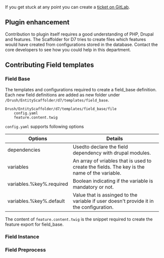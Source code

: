 If you get stuck at any point you can create a [ticket on GitLab](https://source.factorial.io/skakanat/entity_scaffolder/issues).

## Plugin enhancement
Contribution to plugin itself requires a good understanding of PHP, Drupal and features. The Scaffolder for D7 tries to create files which features would have created from configurations stored in the database. Contact the core developers to see how you could help in this department.


## Contributing Field templates
### Field Base
The templates and configurations required to create a field_base definition. Each new field definitions are added as new folder under `/Drush/EntityScaffolder/d7/templates/field_base`. 
```
Drush/EntityScaffolder/d7/templates/field_base/file
    config.yaml
    feature.content.twig
```
`config.yaml` supports following options

 Options       |    Details
---------------|--------------------------
  dependencies | Usedto declare the field dependency with drupal modules.
  variables    | An array of vriables that is used to create the fields. The key is the name of the variable.
  variables.%key%.required | Boolean indicating if the variable is mandatory or not.
  variables.%key%.default  | Value that is assinged to the variable if user doesn't provide it in the configuration.


The content of `feature.content.twig` is the snippet required to create the feature export for field_base.

### Field Instance
### Field Preprocess

